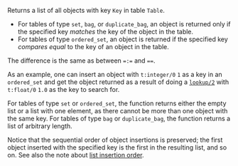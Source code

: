 Returns a list of all objects with key `Key` in table `Table`.

- For tables of type `set`, `bag`, or `duplicate_bag`, an object is returned
  only if the specified key _matches_ the key of the object in the table.
- For tables of type `ordered_set`, an object is returned if the specified key
  _compares equal_ to the key of an object in the table.

The difference is the same as between `=:=` and `==`.

As an example, one can insert an object with `t:integer/0` `1` as a key in an
`ordered_set` and get the object returned as a result of doing a
[`lookup/2`](`lookup/2`) with `t:float/0` `1.0` as the key to search for.

For tables of type `set` or `ordered_set`, the function returns either the empty
list or a list with one element, as there cannot be more than one object with
the same key. For tables of type `bag` or `duplicate_bag`, the function returns
a list of arbitrary length.

Notice that the sequential order of object insertions is preserved; the first
object inserted with the specified key is the first in the resulting list, and
so on. See also the note about
[list insertion order](`m:ets#insert_list_order`).
